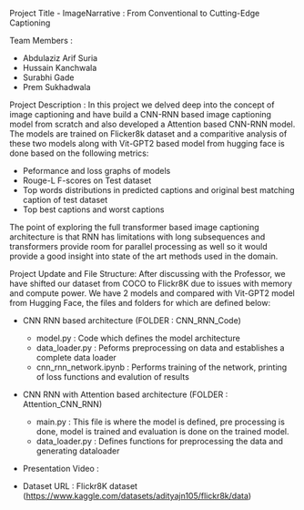 Project Title - ImageNarrative : From Conventional to Cutting-Edge Captioning

Team Members :
- Abdulaziz Arif Suria
- Hussain Kanchwala
- Surabhi Gade
- Prem Sukhadwala

Project Description :
In this project we delved deep into the concept of image captioning and have build a CNN-RNN based image captioning model from scratch and also developed a Attention based CNN-RNN model. The models are trained on Flicker8k dataset and a comparitive analysis of these two models along with Vit-GPT2 based model from hugging face is done based on the following metrics:
- Peformance and loss graphs of models
- Rouge-L F-scores on Test dataset
- Top words distributions in predicted captions and original best matching caption of test dataset
- Top best captions and worst captions

The point of exploring the full transformer based image captioning architecture is that RNN has limitations with long subsequences and transformers provide room for parallel processing as well so it would provide a good insight into state of the art methods used in the domain.

Project Update  and File Structure: 
After discussing with the Professor, we have shifted our dataset from COCO to Flickr8K due to issues with memory and compute power. We have 2 models and compared with Vit-GPT2 model from Hugging Face, the files and folders for which are defined below:

- CNN RNN based architecture (FOLDER : CNN_RNN_Code)
    -   model.py : Code which defines the model architecture
    -   data_loader.py : Peforms preprocessing on data and establishes a complete data loader 
    -   cnn_rnn_network.ipynb : Performs training of the network, printing of loss functions and evalution of results

- CNN RNN with Attention based architecture (FOLDER : Attention_CNN_RNN)
    -   main.py : This file is where the model is defined, pre processing is done, model is trained and evaluation is done on the trained model.
    -   data_loader.py : Defines functions for preprocessing the data and generating dataloader

- Presentation Video : 
- Dataset URL : Flickr8K dataset (https://www.kaggle.com/datasets/adityajn105/flickr8k/data)